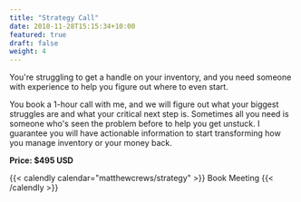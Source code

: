 ```yaml
---
title: "Strategy Call"
date: 2018-11-28T15:15:34+10:00
featured: true
draft: false
weight: 4
---
```


You're struggling to get a handle on your inventory, and you need someone with experience to help you figure out where to even start.

You book a 1-hour call with me, and we will figure out what your biggest struggles are and what your critical next step is. Sometimes all you need is someone who's seen the problem before to help you get unstuck. I guarantee you will have actionable information to start transforming how you manage inventory or your money back.

**Price: $495 USD**

{{< calendly calendar="matthewcrews/strategy" >}}
Book Meeting
{{< /calendly >}}
